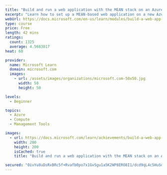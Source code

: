 ```yaml
---
title: "Build and run a web application with the MEAN stack on an Azure Linux virtual machine"
excerpt: "Learn how to set up a MEAN-based web application on a new Azure Linux virtual machine."
webUrl: https://docs.microsoft.com/en-us/learn/modules/build-a-web-app-with-mean-on-a-linux-vm/
type: course
price: Free
length: 42 mins
ratings:
  count: 1325
  average: 4.5683017
heat: 60

provider:
  name: Microsoft Learn
  domain: microsoft.com
  images:
    - url: /assets/images/organizations/microsoft.com-50x50.jpg
      width: 50
      height: 50

levels:
  - Beginner

topics:
  - Azure
  - Compute
  - Management Tools

images:
  - url: https://docs.microsoft.com/learn/achievements/build-a-web-app-with-mean-on-a-linux-vm-social.png
    width: 200
    height: 200
    isCached: true
    title: "Build and run a web application with the MEAN stack on an Azure Linux virtual machine"

secured: "OivYu8uDsRxBRc5f+Rvafb0po7x1GvSgu1a5K2WP8ERO8I1/dcd9qL4c5HuSdjTSmlAyc92eWsTM7xF6z7sC/9j8n5/IVZVLCS/mWF5gdgUJKavHm9vFBIgukKdeO51zd0JQh+vlqk+N94ceUHi6xxfla/jVgy2vlmdPewMD8pu13YtK2vAXik668NP25G2gm0zgcwfIHljdufRA3+1W/golfTZccOVpHkkQj4C41TxjExrNKwnujzuVIHDT8t3uyrkglFFKFvr+SVsyXzND3HhLC5pj7gWlwIQXhKy86n6eUHgR1sVkv6ouF2qqYYMXItq+jwEQEhHXWrj1WDjtAA767HJK40DaxC39ASf/VzMJBUo0Zs98S5HaEf+3FiBNn7IailOzmCZkjeoXAuqOig==;J+azamg7RKrtfsTWsjT1Dw=="
---
```



